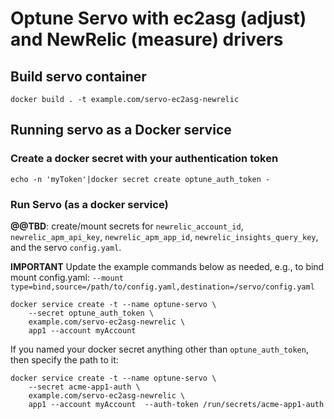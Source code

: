 # Optune Servo with ec2asg (adjust) and NewRelic (measure) drivers

## Build servo container
```
docker build . -t example.com/servo-ec2asg-newrelic
```

## Running servo as a Docker service

### Create a docker secret with your authentication token
```
echo -n 'myToken'|docker secret create optune_auth_token -
```

### Run Servo (as a docker service)
**@@TBD**:  create/mount secrets for `newrelic_account_id`, `newrelic_apm_api_key`, `newrelic_apm_app_id`, `newrelic_insights_query_key`, and the servo `config.yaml`.  

**IMPORTANT** Update the example commands below as needed, e.g., to bind mount config.yaml:  `--mount type=bind,source=/path/to/config.yaml,destination=/servo/config.yaml`

```
docker service create -t --name optune-servo \
    --secret optune_auth_token \
    example.com/servo-ec2asg-newrelic \
    app1 --account myAccount
```

If you named your docker secret anything other than `optune_auth_token`, then specify the path to it:
```
docker service create -t --name optune-servo \
    --secret acme-app1-auth \
    example.com/servo-ec2asg-newrelic \
    app1 --account myAccount  --auth-token /run/secrets/acme-app1-auth
```
